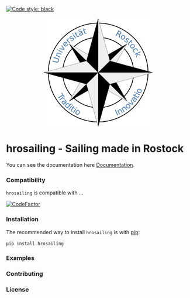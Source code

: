 [![Code style: black](https://img.shields.io/badge/code%20style-black-000000.svg)](https://github.com/psf/black)

<p align="center">
    <img src="logo.png" width=300px height=300px alt="hrosailing">
</p>

# hrosailing - Sailing made in Rostock


You can see the documentation here [Documentation](https://vfdannenberg.github.io/hrosailing "hrosailing").

### Compatibility 

`hrosailing` is compatible with ... 

<!-- [![Python version](..) -->
<!-- [![Build Status](..) -->
[![CodeFactor](https://www.codefactor.io/repository/github/vfdannenberg/hrosailing/badge)](https://www.codefactor.io/repository/github/vfdannenberg/hrosailing)
<!-- [![Coverage Status](..) -->

### Installation

The recommended way to install `hrosailing` is with 
[pip](http://pypi.python.org/pypi/pip/):
    
    pip install hrosailing

<!-- [![PyPI version](..) -->
<!-- [![PyPI downloads](..) -->


### Examples

### Contributing 


### License 
